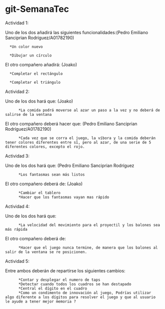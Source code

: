 # git-SemanaTec
Actividad 1:

Uno de los dos añadirá las siguientes funcionalidades:(Pedro Emiliano Sanciprian Rodríguez/A01782190) 

      *Un color nuevo 
      
      *Dibujar un círculo 
      
El otro compañero añadirá: (Joako)

      *Completar el rectángulo
      
      *Completar el triángulo
      


Actividad 2:

Uno de los dos hará que: (Joako)

          *La comida podrá moverse al azar un paso a la vez y no deberá de salirse de la ventana
          
El otro compañero deberá hacer que: (Pedro Emiliano Sanciprian Rodríguez/A01782190)

          *Cada vez que se corra el juego, la víbora y la comida deberán tener colores diferentes entre sí, pero al azar, de una serie de 5 diferentes colores, excepto el rojo.


Actividad 3:

Uno de los dos hará que: (Pedro Emiliano Sanciprian Rodríguez

          *Los fantasmas sean más listos
El otro compañero deberá de: (Joako)

          *Cambiar el tablero
          *Hacer que los fantasmas vayan mas rápido

Actividad 4:

Uno de los dos hará que:

          *La velocidad del movimiento para el proyectil y los balones sea más rápida
El otro compañero deberá de:

          *Hacer que el juego nunca termine, de manera que los balones al salir de la ventana se re posicionen.

Actividad 5:

Entre ambos deberán de repartirse los siguientes cambios:

          *Contar y desplegar el numero de taps
          *Detectar cuando todos los cuadros se han destapado
          *Central el dígito en el cuadro
          *Como un condimento de innovación al juego, Podrías utilizar algo diferente a los dígitos para resolver el juego y que al usuario le ayude a tener mejor memoria ?
